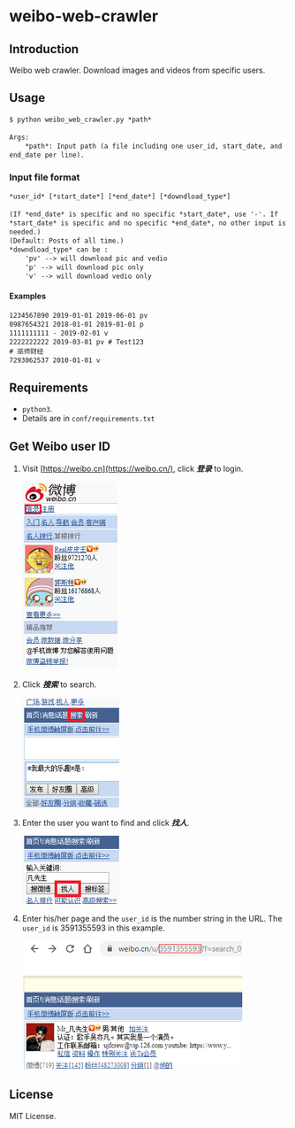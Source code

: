 # weibo-web-crawler

## Introduction

Weibo web crawler. Download images and videos from specific users.

## Usage

```
$ python weibo_web_crawler.py *path*

Args:
	*path*: Input path (a file including one user_id, start_date, and end_date per line).
```

### Input file format

```
*user_id* [*start_date*] [*end_date*] [*downdload_type*]

(If *end_date* is specific and no specific *start_date*, use '-'. If *start_date* is specific and no specific *end_date*, no other input is needed.)
(Default: Posts of all time.)
*downdload_type* can be :
    'pv' --> will download pic and vedio
    'p' --> will download pic only
    'v' --> will download vedio only
```

#### Examples

```
1234567890 2019-01-01 2019-06-01 pv
0987654321 2018-01-01 2019-01-01 p
1111111111 - 2019-02-01 v
2222222222 2019-03-01 pv # Test123
# 巫师财经
7293062537 2010-01-01 v
```

## Requirements

-   `python3`.
-   Details are in `conf/requirements.txt` 

## Get Weibo user ID

1.  Visit [https://weibo.cn](https://weibo.cn/), click ***登录*** to login.

    ![image](https://github.com/Oscarshu0719/weibo-web-crawler/blob/master/readme_img/1_new.png)
    
2.  Click ***搜索*** to search.

    ![image](https://github.com/Oscarshu0719/weibo-web-crawler/blob/master/readme_img/2_new.png)
    
3.  Enter the user you want to find and click ***找人***.

    ![image](https://github.com/Oscarshu0719/weibo-web-crawler/blob/master/readme_img/3.png)
    
4.  Enter his/her page and the `user_id` is the number string in the URL. The `user_id` is $3591355593$ in this example.

    ![image](https://github.com/Oscarshu0719/weibo-web-crawler/blob/master/readme_img/4.png)

## License

MIT License.
